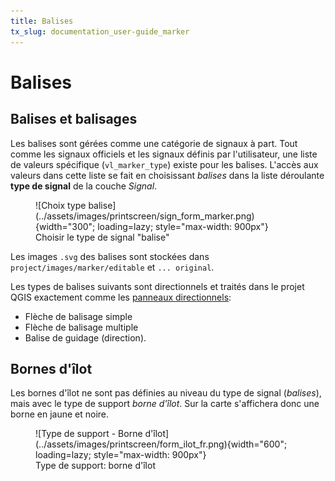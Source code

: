 ```yaml
---
title: Balises
tx_slug: documentation_user-guide_marker
---
```


# Balises
## Balises et balisages

Les balises sont gérées comme une catégorie de signaux à part. Tout comme les signaux officiels et les signaux définis par l'utilisateur, une liste de valeurs spécifique (`vl_marker_type`) existe pour les balises. L'accès aux valeurs dans cette liste se fait en choisissant *balises* dans la liste déroulante **type de signal** de la couche *Signal*.

<figure markdown>
  ![Choix type balise](../assets/images/printscreen/sign_form_marker.png){width="300"; loading=lazy; style="max-width: 900px"}
  <figcaption>Choisir le type de signal "balise"</figcaption>
</figure>

Les images `.svg` des balises sont stockées dans `project/images/marker/editable` et `... original`.

Les types de balises suivants sont directionnels et traités dans le projet QGIS exactement comme les [panneaux directionnels](https://signalo.ch/user-guide/directionalsigns/):  

- Flèche de balisage simple
- Flèche de balisage multiple
- Balise de guidage (direction).

## Bornes d'îlot
Les bornes d'îlot ne sont pas définies au niveau du type de signal (*balises*), mais avec le type de support *borne d'îlot*. Sur la carte s'affichera donc une borne en jaune et noire.

<figure markdown>
  ![Type de support - Borne d'îlot](../assets/images/printscreen/form_ilot_fr.png){width="600"; loading=lazy; style="max-width: 900px"}
  <figcaption>Type de support: borne d'îlot</figcaption>
</figure>
